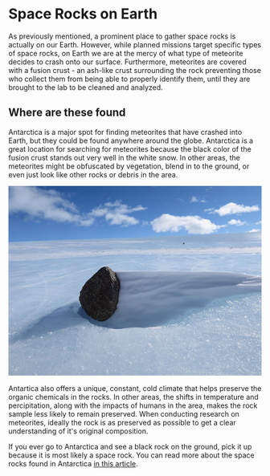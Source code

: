 # Space Rocks on Earth

As previously mentioned, a prominent place to gather space rocks is actually on our Earth. However, while planned missions target specific types of space rocks, on Earth we are at the mercy of what type of meteorite decides to crash onto our surface. Furthermore, meteorites are covered with a fusion crust - an ash-like crust surrounding the rock preventing those who collect them from being able to properly identify them, until they are brought to the lab to be cleaned and analyzed.

## Where are these found

Antarctica is a major spot for finding meteorites that have crashed into Earth, but they could be found anywhere around the globe. Antarctica is a great location for searching for meteorites because the black color of the fusion crust stands out very well in the white snow. In other areas, the meteorites might be obfuscated by vegetation, blend in to the ground, or even just look like other rocks or debris in the area. 

![Meteorite in Antartica](RocksProject\images\meteorite_antartica.jpg)

Antartica also offers a unique, constant, cold climate that helps preserve the organic chemicals in the rocks. In other areas, the shifts in temperature and percipitation, along with the impacts of humans in the area, makes the rock sample less likely to remain preserved. When conducting research on meteorites, ideally the rock is as preserved as possible to get a clear understanding of it's original composition. 

If you ever go to Antarctica and see a black rock on the ground, pick it up because it is most likely a space rock. You can read more about the space rocks found in Antarctica [in this article](https://www.britannica.com/science/Antarctic-meteorite).
